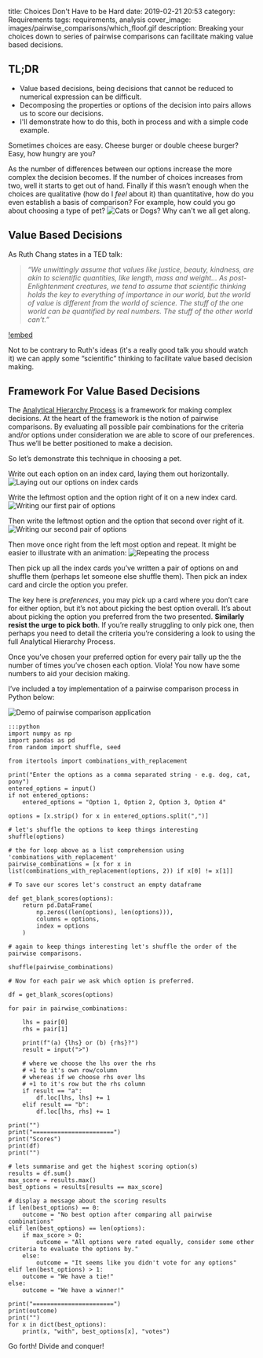 title: Choices Don't Have to be Hard
date: 2019-02-21 20:53
category: Requirements
tags: requirements, analysis
cover_image: images/pairwise_comparisons/which_floof.gif
description: Breaking your choices down to series of pairwise comparisons can facilitate making value based decisions.

## TL;DR
- Value based decisions, being decisions that cannot be reduced to numerical expression can be difficult.
- Decomposing the properties or options of the decision into pairs allows us to score our decisions.
- I'll demonstrate how to do this, both in process and with a simple code example. 

Sometimes choices are easy. Cheese burger or double cheese burger? Easy, how hungry are you? 

As the number of differences between our options increase the more complex the decision becomes. If the number of choices increases from two, well it starts to get out of hand.
Finally if this wasn’t enough when the choices are qualitative (how do I *feel* about it) than quantitative, how do you even establish a basis of comparison? 
For example, how could you go about choosing a type of pet?
![Cats or Dogs? Why can't we all get along.]({static}/images/pairwise_comparisons/which_floof.gif)

## Value Based Decisions

As Ruth Chang states in a TED talk: 
> *“We unwittingly assume that values like justice, beauty, kindness, are akin to scientific quantities, like length, mass and weight... As post-Enlightenment creatures, we tend to assume that scientific thinking holds the key to everything of importance in our world, but the world of value is different from the world of science. The stuff of the one world can be quantified by real numbers. The stuff of the other world can’t.”*

[!embed](http://www.youtube.com/watch?v=8GQZuzIdeQQ)

Not to be contrary to Ruth's ideas (it's a really good talk you should watch it) we can apply some “scientific” thinking to facilitate value based decision making.

## Framework For Value Based Decisions

The [Analytical Hierarchy Process](https://en.wikipedia.org/wiki/Analytic_hierarchy_process) is a framework for making complex decisions. At the heart of the framework is the notion of 
pairwise comparisons.
By evaluating all possible pair combinations for the criteria and/or options under consideration we are able to score of our preferences. Thus we’ll be better positioned to make a decision.

So let’s demonstrate this technique in choosing a pet. 

Write out each option on an index card, laying them out horizontally.
![Laying out our options on index cards]({static}/images/pairwise_comparisons/pairwise_01.png)


Write the leftmost option and the option right of it on a new index card.
![Writing our first pair of options]({static}/images/pairwise_comparisons/pairwise_02.png)


Then write the leftmost option and the option that second over right of it.
![Writing our second pair of options]({static}/images/pairwise_comparisons/pairwise_03.png)


Then move once right from the left most option and repeat. It might be easier to illustrate with an animation:
![Repeating the process]({static}/images/pairwise_comparisons/pairwise_combinations_construction.gif)


Then pick up all the index cards you’ve written a pair of options on and shuffle them (perhaps let someone else shuffle them). Then pick an index card and circle the option you prefer. 

The key here is *preferences*, you may pick up a card where you don’t care for either option, but it’s not about picking the best option overall. It’s about about picking the option you preferred from the two presented. **Similarly resist the urge to pick both**. If you’re really struggling to only pick one, then perhaps you need to detail the criteria you’re considering a look to using the full Analytical Hierarchy Process.

Once you’ve chosen your preferred option for every pair tally up the the number of times you’ve chosen each option. Viola! You now have some numbers to aid your decision making.

I’ve included a toy implementation of a pairwise comparison process in Python below:

![Demo of pairwise comparison application]({static}/images/pairwise_comparisons/pairwise_toy_demo.gif)

    :::python
    import numpy as np
    import pandas as pd
    from random import shuffle, seed

    from itertools import combinations_with_replacement

    print("Enter the options as a comma separated string - e.g. dog, cat, pony")
    entered_options = input()
    if not entered_options:
        entered_options = "Option 1, Option 2, Option 3, Option 4"

    options = [x.strip() for x in entered_options.split(",")]

    # let's shuffle the options to keep things interesting
    shuffle(options)

    # the for loop above as a list comprehension using 'combinations_with_replacement'
    pairwise_combinations = [x for x in list(combinations_with_replacement(options, 2)) if x[0] != x[1]]

    # To save our scores let's construct an empty dataframe

    def get_blank_scores(options):
        return pd.DataFrame(
            np.zeros((len(options), len(options))),
            columns = options,
            index = options
        )

    # again to keep things interesting let's shuffle the order of the pairwise comparisons.

    shuffle(pairwise_combinations)

    # Now for each pair we ask which option is preferred.

    df = get_blank_scores(options)

    for pair in pairwise_combinations:

        lhs = pair[0]
        rhs = pair[1]

        print(f"(a) {lhs} or (b) {rhs}?")
        result = input(">")
        
        # where we choose the lhs over the rhs
        # +1 to it's own row/column
        # whereas if we choose rhs over lhs
        # +1 to it's row but the rhs column
        if result == "a":
            df.loc[lhs, lhs] += 1
        elif result == "b":
            df.loc[lhs, rhs] += 1

    print("")
    print("=======================")
    print("Scores")
    print(df)
    print("")

    # lets summarise and get the highest scoring option(s)
    results = df.sum()
    max_score = results.max()
    best_options = results[results == max_score]

    # display a message about the scoring results
    if len(best_options) == 0:
        outcome = "No best option after comparing all pairwise combinations"
    elif len(best_options) == len(options):
        if max_score > 0:
            outcome = "All options were rated equally, consider some other criteria to evaluate the options by."
        else:
            outcome = "It seems like you didn't vote for any options"
    elif len(best_options) > 1:
        outcome = "We have a tie!"
    else:
        outcome = "We have a winner!"

    print("=======================")
    print(outcome)
    print("")
    for x in dict(best_options):
        print(x, "with", best_options[x], "votes")

Go forth! Divide and conquer!